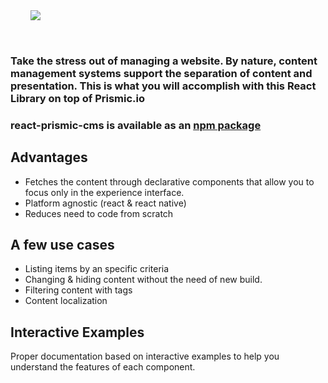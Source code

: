 
<img src="/images/overview-image.svg" style="padding: 32px; " />

### Take the stress out of managing a website. By nature, content management systems support the separation of content and presentation. This is what you will accomplish with this  React Library on top of Prismic.io

### react-prismic-cms is available as an <a href="https://www.npmjs.com/package/react-prismic-cms" target="_blank">npm package</a>

## Advantages

* Fetches the content through declarative components that allow you to focus only in the experience interface.
* Platform agnostic (react & react native)
* Reduces need to code from scratch

## A few use cases

* Listing items by an specific criteria
* Changing & hiding content without the need of new build.
* Filtering content with tags
* Content localization

## Interactive Examples

Proper documentation based on interactive examples to help you understand the features of each component.
